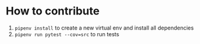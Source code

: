 # How to contribute

1. `pipenv install` to create a new virtual env and install all dependencies
2. `pipenv run pytest --cov=src` to run tests